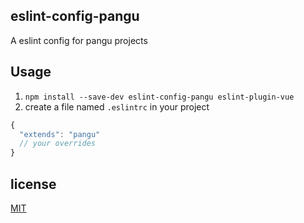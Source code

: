 ## eslint-config-pangu
A eslint config for pangu projects

## Usage
1. `npm install --save-dev eslint-config-pangu eslint-plugin-vue`
2. create a file named `.eslintrc` in your project

```javascript
{
  "extends": "pangu"
  // your overrides
}
```
## license
[MIT](https://opensource.org/licenses/MIT)

